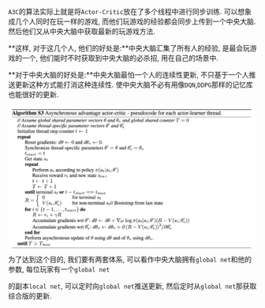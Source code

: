 `A3C`的算法实际上就是将`Actor-Critic`放在了多个线程中进行同步训练. 可以想象成几个人同时在玩一样的游戏, 而他们玩游戏的经验都会同步上传到一个中央大脑. 然后他们又从中央大脑中获取最新的玩游戏方法.

**这样, 对于这几个人, 他们的好处是:**中央大脑汇集了所有人的经验, 是最会玩游戏的一个, 他们能时不时获取到中央大脑的必杀招, 用在自己的场景中.

**对于中央大脑的好处是:**中央大脑最怕一个人的连续性更新, 不只基于一个人推送更新这种方式能打消这种连续性. 使中央大脑不必有用像`DQN`,`DDPG`那样的记忆库也能很好的更新.

![](/assets/reinforcement-a3c.png)为了达到这个目的, 我们要有两套体系, 可以看作中央大脑拥有`global net`和他的参数, 每位玩家有一个`global net`

的副本`local net`, 可以定时向`global net`推送更新, 然后定时从`global net`那获取综合版的更新.

